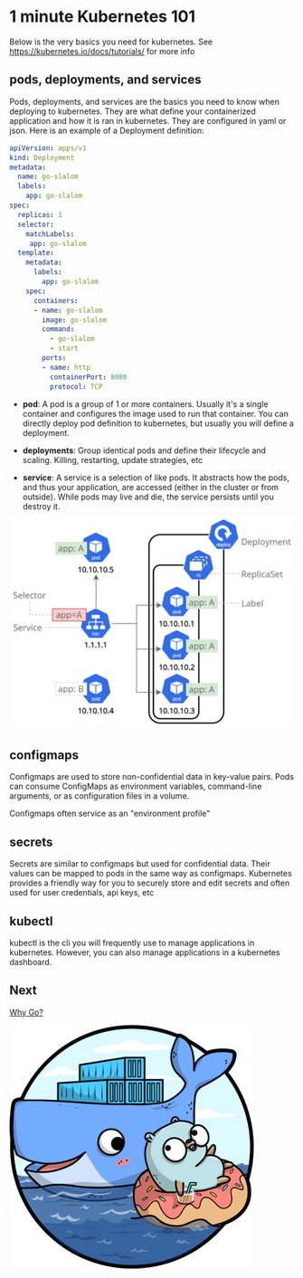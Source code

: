# 1 minute Kubernetes 101

Below is the very basics you need for kubernetes. See <https://kubernetes.io/docs/tutorials/> for more info

## pods, deployments, and services

Pods, deployments, and services are the basics you need to know when deploying to kubernetes. They are what define your containerized application and how it is ran in kubernetes. They are configured in yaml or json. Here is an example of a Deployment definition:

```yaml
apiVersion: apps/v1
kind: Deployment
metadata:
  name: go-slalom
  labels:
    app: go-slalom
spec:
  replicas: 1
  selector:
    matchLabels:
     app: go-slalom
  template:
    metadata:
      labels:
        app: go-slalom
    spec:
      containers:
      - name: go-slalom
        image: go-slalom
        command:
          - go-slalom
          - start
        ports:
        - name: http
          containerPort: 8080
          protocol: TCP

```

- **pod**: A pod is a group of 1 or more containers. Usually it's a single container and configures the image used to run that container. You can directly deploy pod definition to kubernetes, but usually you will define a deployment.

- **deployments**: Group identical pods and define their lifecycle and scaling. Killing, restarting, update strategies, etc

- **service**: A service is a selection of like pods. It abstracts how the pods, and thus your application, are accessed (either in the cluster or from outside). While pods may live and die, the service persists until you destroy it.

![service](images/service-mapping.svg)

## configmaps

Configmaps are used to store non-confidential data in key-value pairs. Pods can consume ConfigMaps as environment variables, command-line arguments, or as configuration files in a volume.

Configmaps often service as an "environment profile"

## secrets

Secrets are similar to configmaps but used for confidential data. Their values can be mapped to pods in the same way as configmaps. Kubernetes provides a friendly way for you to securely store and edit secrets and often used for user credentials, api keys, etc

## kubectl

kubectl is the cli you will frequently use to manage applications in kubernetes. However, you can also manage applications in a kubernetes dashboard.

## Next

[Why Go?](why-go.md)

![k8s-and-gopher](images/k8s-and-gopher-ocean.png)